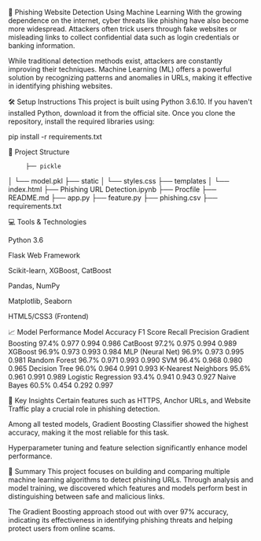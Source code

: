 🔐 Phishing Website Detection Using Machine Learning
With the growing dependence on the internet, cyber threats like phishing have also become more widespread. Attackers often trick users through fake websites or misleading links to collect confidential data such as login credentials or banking information.

While traditional detection methods exist, attackers are constantly improving their techniques. Machine Learning (ML) offers a powerful solution by recognizing patterns and anomalies in URLs, making it effective in identifying phishing websites.

🛠️ Setup Instructions
This project is built using Python 3.6.10.
If you haven't installed Python, download it from the official site.
Once you clone the repository, install the required libraries using:

pip install -r requirements.txt


📁 Project Structure

         ├── pickle
│   └── model.pkl
├── static
│   └── styles.css
├── templates
│   └── index.html
├── Phishing URL Detection.ipynb
├── Procfile
├── README.md
├── app.py
├── feature.py
├── phishing.csv
├── requirements.txt


💻 Tools & Technologies


Python 3.6

Flask Web Framework

Scikit-learn, XGBoost, CatBoost

Pandas, NumPy

Matplotlib, Seaborn

HTML5/CSS3 (Frontend)

📈 Model Performance
Model	Accuracy	F1 Score	Recall	Precision
Gradient Boosting	97.4%	0.977	0.994	0.986
CatBoost	97.2%	0.975	0.994	0.989
XGBoost	96.9%	0.973	0.993	0.984
MLP (Neural Net)	96.9%	0.973	0.995	0.981
Random Forest	96.7%	0.971	0.993	0.990
SVM	96.4%	0.968	0.980	0.965
Decision Tree	96.0%	0.964	0.991	0.993
K-Nearest Neighbors	95.6%	0.961	0.991	0.989
Logistic Regression	93.4%	0.941	0.943	0.927
Naive Bayes	60.5%	0.454	0.292	0.997

🧠 Key Insights
Certain features such as HTTPS, Anchor URLs, and Website Traffic play a crucial role in phishing detection.

Among all tested models, Gradient Boosting Classifier showed the highest accuracy, making it the most reliable for this task.

Hyperparameter tuning and feature selection significantly enhance model performance.

📌 Summary
This project focuses on building and comparing multiple machine learning algorithms to detect phishing URLs. Through analysis and model training, we discovered which features and models perform best in distinguishing between safe and malicious links.

The Gradient Boosting approach stood out with over 97% accuracy, indicating its effectiveness in identifying phishing threats and helping protect users from online scams.
